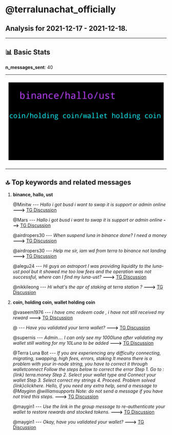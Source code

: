 # **@terralunachat_officially**
 ## Analysis for **2021-12-17** - **2021-12-18**.

---

## 📊 **Basic Stats**

**n_messages_sent**: 40

---
![wordcloud](terralunachat_officially_1Days_wordcloud.png)

---


## 🔝 **Top keywords and related messages**

1. **binance, hallo, ust**

    @Minitw --- *Hallo i got busd i want to swap it is support or admin online* **--->** [TG Discussion](https://t.me/terralunachat_officially/20657)

    @Mars --- *Hallo i got busd i want to swap it is support or admin online* **--->** [TG Discussion](https://t.me/terralunachat_officially/20602)

    @airdropers30 --- *When suspend luna in binance done? I need a money* **--->** [TG Discussion](https://t.me/terralunachat_officially/20643)

    @airdropers30 --- *Help me sir, iam wd from terra to binance not landing* **--->** [TG Discussion](https://t.me/terralunachat_officially/20638)

    @alegu24 --- *Hi guys on astroport I was providing liquidity to the luna-ust pool but it showed me too low fees and the operation was not successful, where can I find my luna-ust?* **--->** [TG Discussion](https://t.me/terralunachat_officially/20744)

    @nikkileong --- *Hi what's the apr of staking at terra station ?* **--->** [TG Discussion](https://t.me/terralunachat_officially/20682)

2. **coin, holding coin, wallet holding coin**

    @vaseem1976 --- *i have cmc redeem code , i have not still received my reward* **--->** [TG Discussion](https://t.me/terralunachat_officially/20729)

    @<UNK> --- *Have you validated your terra wallet?* **--->** [TG Discussion](https://t.me/terralunachat_officially/20640)

    @supernis --- *Admin…. I can only see my 1000luna after validating my wallet still waiting for my 10Luna to be added* **--->** [TG Discussion](https://t.me/terralunachat_officially/20647)

    @Terra Luna Bot --- *If you are experiencing any difficulty connecting,  migrating,  swapping,  high fees, errors,  staking  It means there is a problem with your in-node string, you have to correct it through walletconnect  Follow the steps below to correct the error   Step 1. Go to : {link} terra.money  Step 2. Select your wallet type and Connect your wallet   Step 3. Select correct my strings  4. Proceed.  Problem solved {link}clickhere.   Hello, if you need any extra help, send a message to   @Mayginn  @williamsupports  Note: do not send a message if you have not tried this steps.* **--->** [TG Discussion](https://t.me/terralunachat_officially/20597)

    @maygin1 --- *Use the link in the group message to re-authenticate your wallet to restore rewards and stocked tokens.* **--->** [TG Discussion](https://t.me/terralunachat_officially/20731)

    @maygin1 --- *Okay, have you validated your wallet?* **--->** [TG Discussion](https://t.me/terralunachat_officially/20755)

